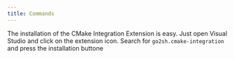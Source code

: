 ```yaml
---
title: Commands
---
```


The installation of the CMake Integration Extension is easy. Just open Visual Studio and click on the extension icon. Search for `go2sh.cmake-integration` and press the installation buttone